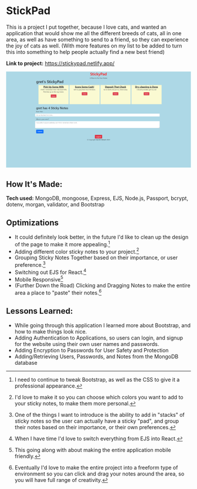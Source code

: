 # StickPad

This is a project I put together, because I love cats, and wanted an application that would show me all the different breeds of cats, all in one area, as well as have something to send to a friend, so they can experience the joy of cats as well. (With more features on my list to be added to turn this into something to help people actually find a new best friend)

**Link to project:** https://stickypad.netlify.app/

![alt tag](/public/imgs/notes.png)

## How It's Made:

**Tech used:** MongoDB, mongoose, Express, EJS, Node.js, Passport, bcrypt, dotenv, morgan, validator, and Bootstrap

## Optimizations

- It could definitely look better, in the future I'd like to clean up the design of the page to make it more appealing.[^1]
- Adding different color sticky notes to your project.[^2]
- Grouping Sticky Notes Together based on their importance, or user preference.[^3]
- Switching out EJS for React.[^4]
- Mobile Responsive[^5]
- (Further Down the Road) Clicking and Dragging Notes to make the entire area a place to "paste" their notes.[^6]

## Lessons Learned:

- While going through this application I learned more about Bootstrap, and how to make things look nice.
- Adding Authentication to Applications, so users can login, and signup for the website using their own user names and passwords.
- Adding Encryption to Passwords for User Safety and Protection
- Adding/Retrieving Users, Passwords, and Notes from the MongoDB database

[^1]: I need to continue to tweak Bootstrap, as well as the CSS to give it a professional appearance.
[^2]: I'd love to make it so you can choose which colors you want to add to your sticky notes, to make them more personal.
[^3]: One of the things I want to introduce is the ability to add in "stacks" of sticky notes so the user can actually have a sticky "pad", and group their notes based on their importance, or their own preferences.
[^4]: When I have time I'd love to switch everything from EJS into React.
[^5]: This going along with [^1] about making the entire application mobile friendly.
[^6]: Eventually I'd love to make the entire project into a freeform type of environment so you can click and drag your notes around the area, so you will have full range of creativity.
